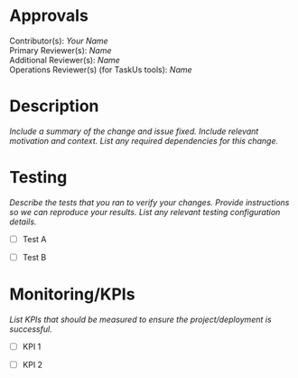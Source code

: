# Approvals
Contributor(s): _Your Name_  
Primary Reviewer(s): _Name_  
Additional Reviewer(s): _Name_  
Operations Reviewer(s) (for TaskUs tools): _Name_  

# Description

_Include a summary of the change and issue fixed. Include relevant motivation and context. List any required dependencies for this change._

 
# Testing

_Describe the tests that you ran to verify your changes. Provide instructions so we can reproduce your results. List any relevant testing configuration details._

- [ ] Test A
- [ ] Test B


# Monitoring/KPIs

_List KPIs that should be measured to ensure the project/deployment is successful._

- [ ] KPI 1
- [ ] KPI 2

